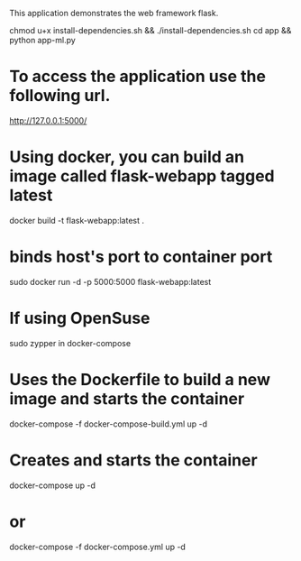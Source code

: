 This application demonstrates the web framework flask.

chmod u+x install-dependencies.sh   &&   ./install-dependencies.sh
cd app && python app-ml.py

# To access the application use the following url.
http://127.0.0.1:5000/




# Using docker, you can build an image called  flask-webapp  tagged latest
docker build -t flask-webapp:latest .


# binds host's port to container port
sudo docker run -d -p 5000:5000 flask-webapp:latest



# If using OpenSuse
sudo zypper in docker-compose

# Uses the Dockerfile to build a new image and starts the container
docker-compose -f docker-compose-build.yml up  -d


# Creates and starts the container
docker-compose  up  -d
# or
docker-compose -f docker-compose.yml up  -d